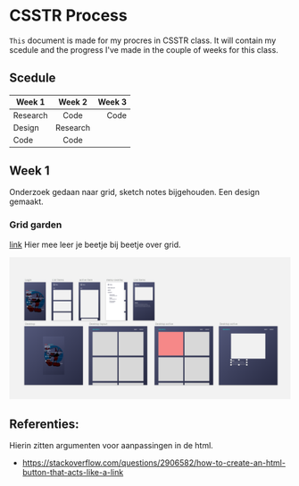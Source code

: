 # CSSTR Process
`This` document is made for my procres in CSSTR class.
It will contain my scedule and the progress I've made in the couple of weeks for this class.

## Scedule
| Week 1        | Week 2|  Week 3  |
| ------------- |:-------------:| -----:|
| Research    | Code | Code |
| Design    | Research |
| Code | Code    |


## Week 1
Onderzoek gedaan naar grid, sketch notes bijgehouden.
Een design gemaakt.

### Grid garden
[link](http://cssgridgarden.com/)
Hier mee leer je beetje bij beetje over grid.

![design](design.png)

## Referenties:
Hierin zitten argumenten voor aanpassingen in de html.
* https://stackoverflow.com/questions/2906582/how-to-create-an-html-button-that-acts-like-a-link
